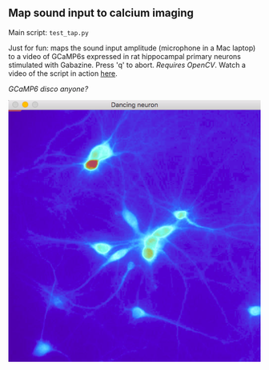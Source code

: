 ## Map sound input to calcium imaging 

Main script: `test_tap.py`

Just for fun: maps the sound input amplitude (microphone in a Mac laptop) to a video of GCaMP6s expressed in rat hippocampal primary neurons stimulated with Gabazine. Press 'q' to abort. *Requires OpenCV*. Watch a video of the script in action [here](https://vimeo.com/144476227). 

*GCaMP6 disco anyone?* 

![GCaMP6](GCaMPdisco.png)


